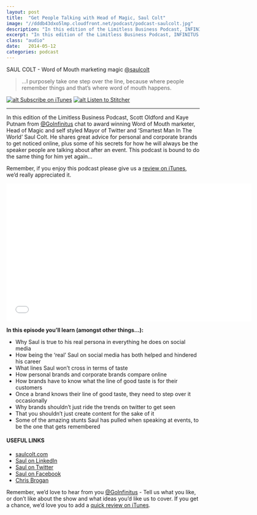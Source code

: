 ```yaml
---
layout: post
title:  "Get People Talking with Head of Magic, Saul Colt"
image: "//dddb43dxo5lmp.cloudfront.net/podcast/podcast-saulcolt.jpg"
description: "In this edition of the Limitless Business Podcast, INFINITUS chat to award winning Word of Mouth marketer, Head of Magic and self styled Mayor of Twitter and ‘Smartest Man In The World’ Saul Colt. He shares great advice for personal and corporate brands to get noticed online, plus some of his secrets for how he will always be the speaker people are talking about after an event. This podcast is bound to do the same thing for him yet again…" 
excerpt: "In this edition of the Limitless Business Podcast, INFINITUS discuss how to get that book out of their heads and into print with best selling author Shawn Stratton."
class: "audio"
date:   2014-05-12
categories: podcast
---
```


SAUL COLT - Word of Mouth marketing magic [@saulcolt](http://twitter.com/saulcolt)

>...I purposely take one step over the line, because where people remember things and that’s where word of mouth happens.

[![alt Subscribe on iTunes](//dddb43dxo5lmp.cloudfront.net/podcast/Subscribe_on_iTunes_Badge_US-UK_110x40_0824.png "Subscribe on iTunes")](https://itunes.apple.com/us/podcast/get-people-talking-about-your/id873320660?i=312438726&mt=2)
[![alt Listen to Stitcher](//cloudfront.assets.stitcher.com/promo.assets/stitcher-banner-120x90.jpg "Listen to Stitcher")](http://www.stitcher.com/s?eid=33754145&refid=stpr)

*****

In this edition of the Limitless Business Podcast, Scott Oldford and Kaye Putnam from [@GoInfinitus](http://twitter.com/goinfinitus) chat to award winning Word of Mouth marketer, Head of Magic and self styled Mayor of Twitter and ‘Smartest Man In The World’ Saul Colt. He shares great advice for personal and corporate brands to get noticed online, plus some of his secrets for how he will always be the speaker people are talking about after an event. This podcast is bound to do the same thing for him yet again…

Remember, if you enjoy this podcast please give us a [review on iTunes](https://itunes.apple.com/us/podcast/limitless-business-podcast/id873320660?mt=2), we’d really appreciated it.

<iframe style="border: none" src="//html5-player.libsyn.com/embed/episode/id/2833493/height/360/width/640/theme/standard/direction/no/autoplay/no/autonext/no/thumbnail/yes/preload/no/no_addthis/no/" height="360" width="640" scrolling="no"  allowfullscreen webkitallowfullscreen mozallowfullscreen oallowfullscreen msallowfullscreen></iframe>


**In this episode you’ll learn (amongst other things…):**
  
- Why Saul is true to his real persona in everything he does on social media
- How being the ‘real’ Saul on social media has both helped and hindered his career
- What lines Saul won’t cross in terms of taste
- How personal brands and corporate brands compare online
- How brands have to know what the line of good taste is for their customers
- Once a brand knows their line of good taste, they need to step over it occasionally
- Why brands shouldn’t just ride the trends on twitter to get seen
- That you shouldn’t just create content for the sake of it
- Some of the amazing stunts Saul has pulled when speaking at events, to be the one that gets remembered

#### USEFUL LINKS
- [saulcolt.com](http://www.saulcolt.com)
- [Saul on LinkedIn](http://www.linkedin.com/in/saulcolt)
- [Saul on Twitter](https://twitter.com/saulcolt)
- [Saul on Facebook](https://www.facebook.com/Saulcolt)
- [Chris Brogan](http://www.chrisbrogan.com)
 
 
Remember, we’d love to hear from you [@GoInfinitus](http://twitter.com/goinfinitus) - Tell us what you like, or don’t like about the show and what ideas you’d like us to cover. If you get a chance, we’d love you to add a [quick review on iTunes](https://itunes.apple.com/us/podcast/limitless-business-podcast/id873320660?mt=2).